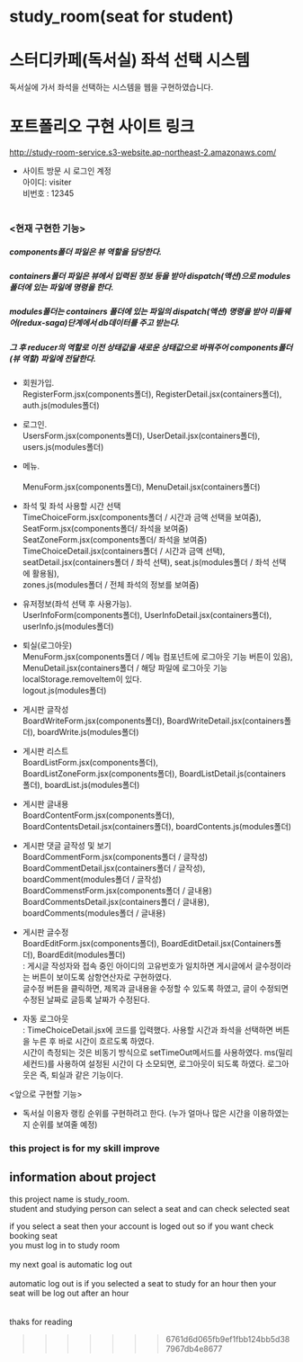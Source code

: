 # study_room(seat for student)
# 스터디카페(독서실) 좌석 선택 시스템
독서실에 가서 좌석을 선택하는 시스템을 웹을 구현하였습니다.
<br/>

# 포트폴리오 구현 사이트 링크<br/>
http://study-room-service.s3-website.ap-northeast-2.amazonaws.com/
- 사이트 방문 시 로그인 계정<br/>
  아이디: visiter<br/>
  비번호 : 12345<br/>
  <br/>

  

### <현재 구현한 기능>
##### components폴더 파일은 뷰 역할을 담당한다.
##### containers폴더 파일은 뷰에서 입력된 정보 등을 받아 dispatch(액션)으로 modules폴더에 있는 파일에 명령을 한다.
##### modules폴더는 containers 폴더에 있는 파일의 dispatch(액션) 명령을 받아 미들웨어(redux-saga)단계에서 db데이터를 주고 받는다. 
##### 그 후 reducer의 역할로 이전 상태값을 새로운 상태값으로 바꿔주어 components폴더(뷰 역할) 파일에 전달한다. 

- 회원가입.<br/> 
  RegisterForm.jsx(components폴더), RegisterDetail.jsx(containers폴더), auth.js(modules폴더)<br/>

- 로그인.<br/>
  UsersForm.jsx(components폴더), UserDetail.jsx(containers폴더), users.js(modules폴더)<br/>

- 메뉴.<br/>  
  MenuForm.jsx(components폴더), MenuDetail.jsx(containers폴더)<br/> 

- 좌석 및 좌석 사용할 시간 선택<br/> 
  TimeChoiceForm.jsx(components폴더 / 시간과 금액 선택을 보여줌), SeatForm.jsx(components폴더/ 좌석을 보여줌) SeatZoneForm.jsx(components폴더/ 좌석을 보여줌)<br/>
  TimeChoiceDetail.jsx(containers폴더 / 시간과 금액 선택), seatDetail.jsx(containers폴더 / 좌석 선택), seat.js(modules폴더 / 좌석 선택에 활용됨),<br/> 
  zones.js(modules폴더 / 전체 좌석의 정보를 보여줌)<br/> 

- 유저정보(좌석 선택 후 사용가능).<br/>
  UserInfoForm(components폴더), UserInfoDetail.jsx(containers폴더), userInfo.js(modules폴더)<br/>

- 퇴실(로그아웃)<br/>
  MenuForm.jsx(components폴더 / 메뉴 컴포넌트에 로그아웃 기능 버튼이 있음), MenuDetail.jsx(containers폴더 / 해당 파일에 로그아웃 기능  localStorage.removeItem이 있다.<br/>
  logout.js(modules폴더)<br/>
  
- 게시판 글작성<br/>
  BoardWriteForm.jsx(components폴더), BoardWriteDetail.jsx(containers폴더), boardWrite.js(modules폴더)<br/> 
  
- 게시판 리스트<br/>
  BoardListForm.jsx(components폴더), BoardListZoneForm.jsx(components폴더), BoardListDetail.js(containers폴더), boardList.js(modules폴더)<br/>
  
- 게시판 글내용<br/>
  BoardContentForm.jsx(components폴더), BoardContentsDetail.jsx(containers폴더), boardContents.js(modules폴더)<br/>  

- 게시판 댓글 글작성 및 보기<br/>
  BoardCommentForm.jsx(components폴더 / 글작성) BoardCommentDetail.jsx(containers폴더 / 글작성), boardComment(modules폴더 / 글작성)<br/>
  BoardCommenstForm.jsx(components폴더 / 글내용) BoardCommentsDetail.jsx(containers폴더 / 글내용), boardComments(modules폴더 / 글내용)<br/>
  
- 게시판 글수정<br/> 
  BoardEditForm.jsx(components폴더), BoardEditDetail.jsx(Containers폴더), BoardEdit(modules폴더)<br/>
  : 게시글 작성자와 접속 중인 아이디의 고유번호가 일치하면 게시글에서 글수정이라는 버튼이 보이도록 삼항연산자로 구현하였다.<br/>
    글수정 버튼을 클릭하면, 제목과 글내용을 수정할 수 있도록 하였고, 글이 수정되면 수정된 날짜로 글등록 날짜가 수정된다.<br/>
    
- 자동 로그아웃<br/>
  : TimeChoiceDetail.jsx에 코드를 입력했다. 사용할 시간과 좌석을 선택하면 버튼을 누른 후 바로 시간이 흐르도록 하였다.<br/>
    시간이 측정되는 것은 비동기 방식으로 setTimeOut메서드를 사용하였다. ms(밀리세컨드)를 사용하여 설정된 시간이 다 소모되면, 로그아웃이 되도록 하였다.
    로그아웃은 즉, 퇴실과 같은 기능이다.

<앞으로 구현할 기능><br/>
- 독서실 이용자 랭킹 순위를 구현하려고 한다. (누가 얼마나 많은 시간을 이용하였는지 순위를 보여줄 예정)
### this project is for my skill improve

## information about project
this project name is study_room.<br/>
student and studying person can select a seat and can check selected seat<br/>
 
if you select a seat then your account is loged out so if you want check booking seat<br/>
you must log in to study room<br/> 
<br/>
my next goal is automatic log out <br/>
<br/>
automatic log out is if you selected a seat to study for an hour then your seat will be log out after an hour<br/>   
<br/>
thaks for reading



>>>>>>> 6761d6d065fb9ef1fbb124bb5d387967db4e8677


